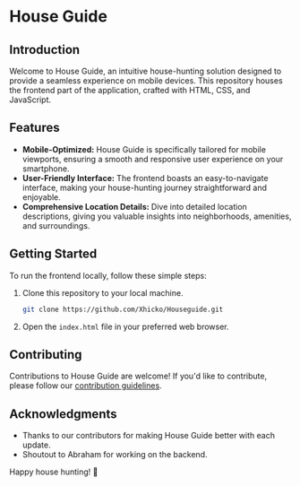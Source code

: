 # House Guide 

## Introduction
Welcome to House Guide, an intuitive house-hunting solution designed to provide a seamless experience on mobile devices. This repository houses the frontend part of the application, crafted with HTML, CSS, and JavaScript.

## Features
- **Mobile-Optimized:** House Guide is specifically tailored for mobile viewports, ensuring a smooth and responsive user experience on your smartphone.
- **User-Friendly Interface:** The frontend boasts an easy-to-navigate interface, making your house-hunting journey straightforward and enjoyable.
- **Comprehensive Location Details:** Dive into detailed location descriptions, giving you valuable insights into neighborhoods, amenities, and surroundings.

## Getting Started
To run the frontend locally, follow these simple steps:

1. Clone this repository to your local machine.
   ```bash
   git clone https://github.com/Xhicko/Houseguide.git
   ```

2. Open the `index.html` file in your preferred web browser.

## Contributing
Contributions to House Guide are welcome! If you'd like to contribute, please follow our [contribution guidelines](CONTRIBUTING.md).


## Acknowledgments
- Thanks to our contributors for making House Guide better with each update.
- Shoutout to Abraham for working on the backend.

Happy house hunting! 🏡

